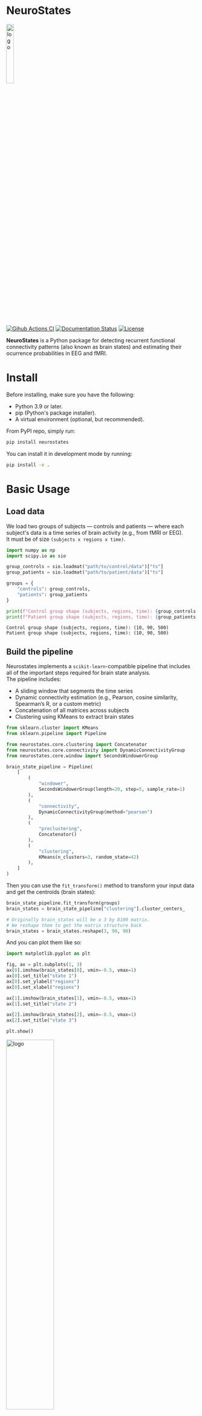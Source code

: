 # NeuroStates

<img src="https://raw.githubusercontent.com/dellabellagabriel/neurostates/main/res/logo_final.png" alt="logo" width="20%">

[![Gihub Actions CI](https://github.com/dellabellagabriel/neurostates/actions/workflows/CI.yml/badge.svg)](https://github.com/dellabellagabriel/neurostates/actions/workflows/CI.yml)
[![Documentation Status](https://readthedocs.org/projects/neurostates/badge/?version=latest&style=flat)](https://neurostates.readthedocs.io/en/latest/)
[![License](https://img.shields.io/pypi/l/uttrs?color=blue)](https://www.tldrlegal.com/l/bsd3)

**NeuroStates** is a Python package for detecting recurrent functional connectivity patterns (also known as brain states) and estimating their ocurrence probabilities in EEG and fMRI.

# Install
Before installing, make sure you have the following:
- Python 3.9 or later.
- pip (Python's package installer).
- A virtual environment (optional, but recommended).

From PyPI repo, simply run:
```bash
pip install neurostates
```
You can install it in development mode by running:
```bash
pip install -e .
```

# Basic Usage
## Load data

We load two groups of subjects — controls and patients — where each subject's data is a time series of brain activity (e.g., from fMRI or EEG).  
It must be of size `(subjects x regions x time)`.

```python
import numpy as np
import scipy.io as sio

group_controls = sio.loadmat("path/to/control/data")["ts"]
group_patients = sio.loadmat("path/to/patient/data")["ts"]

groups = {
    "controls": group_controls,
    "patients": group_patients
}

print(f"Control group shape (subjects, regions, time): {group_controls.shape}")
print(f"Patient group shape (subjects, regions, time): {group_patients.shape}")
```

```
Control group shape (subjects, regions, time): (10, 90, 500)  
Patient group shape (subjects, regions, time): (10, 90, 500)
```

## Build the pipeline

Neurostates implements a `scikit-learn`-compatible pipeline that includes all of the important steps required for brain state analysis.  
The pipeline includes:

- A sliding window that segments the time series  
- Dynamic connectivity estimation (e.g., Pearson, cosine similarity, Spearman’s R, or a custom metric)  
- Concatenation of all matrices across subjects  
- Clustering using KMeans to extract brain states  

```python
from sklearn.cluster import KMeans
from sklearn.pipeline import Pipeline

from neurostates.core.clustering import Concatenator
from neurostates.core.connectivity import DynamicConnectivityGroup
from neurostates.core.window import SecondsWindowerGroup

brain_state_pipeline = Pipeline(
    [
        (
            "windower",
            SecondsWindowerGroup(length=20, step=5, sample_rate=1)
        ),
        (
            "connectivity",
            DynamicConnectivityGroup(method="pearson")
        ),
        (
            "preclustering",
            Concatenator()
        ),
        (
            "clustering",
            KMeans(n_clusters=3, random_state=42)
        ),
    ]
)
```

Then you can use the `fit_transform()` method to transform your input data and get the centroids (brain states):

```python
brain_state_pipeline.fit_transform(groups)
brain_states = brain_state_pipeline["clustering"].cluster_centers_

# Originally brain_states will be a 3 by 8100 matrix.
# We reshape them to get the matrix structure back
brain_states = brain_states.reshape(3, 90, 90)
```

And you can plot them like so:

```python
import matplotlib.pyplot as plt

fig, ax = plt.subplots(1, 3)
ax[0].imshow(brain_states[0], vmin=-0.5, vmax=1)
ax[0].set_title("state 1")
ax[0].set_ylabel("regions")
ax[0].set_xlabel("regions")

ax[1].imshow(brain_states[1], vmin=-0.5, vmax=1)
ax[1].set_title("state 2")

ax[2].imshow(brain_states[2], vmin=-0.5, vmax=1)
ax[2].set_title("state 3")

plt.show()
```

<img src="https://github.com/dellabellagabriel/neurostates/raw/main/res/states.png" alt="logo" width="50%">

You can also access intermediate results from the pipeline, such as the windowed timeseries or the connectivity matrices:

```python
connectivity_matrices = brain_state_pipeline["connectivity"].dict_of_groups_
print(f"Connectivity matrices has keys: {connectivity_matrices.keys()}")
print(f"Control has size: {connectivity_matrices['controls'].shape}")
```

```
Connectivity matrices has keys: dict_keys(['controls', 'patients'])  
Control has size (subjects, windows, regions, regions): (10, 97, 90, 90)
```

## Compute brain state frequencies

To evaluate how often each brain state occurs for each subject, we use the `Frequencies` transformer:

```python
from neurostates.core.classification import Frequencies

frequencies = Frequencies(
    centroids=brain_state_pipeline["clustering"].cluster_centers_
)
freqs = frequencies.transform(connectivity_matrices)

print(f"freqs has keys: {freqs.keys()}")
print(f"Control has size (subjects, states): {freqs['controls'].shape}")
```

```
freqs has keys: dict_keys(['controls', 'patients'])  
Control has size (subjects, states): (10, 3)
```

Finally, you can plot the frequency of each brain state in the data:

```python
fig, ax = plt.subplots(1, 3, figsize=(8, 4))

ax[0].boxplot(
    [freqs["controls"][:, 0], freqs["patients"][:, 0]],
    labels=["controls", "patients"]
)
ax[0].set_ylabel("frequency")
ax[0].set_title("state 1")

ax[1].boxplot(
    [freqs["controls"][:, 1], freqs["patients"][:, 1]],
    labels=["controls", "patients"]
)
ax[1].set_title("state 2")

ax[2].boxplot(
    [freqs["controls"][:, 2], freqs["patients"][:, 2]],
    labels=["controls", "patients"]
)
ax[2].set_title("state 3")

plt.show()
```

<img src="https://github.com/dellabellagabriel/neurostates/raw/main/res/frequencies.png" alt="logo" width="50%">

# Documentation
If you want to see the full documentation please visit [https://neurostates.readthedocs.io/en/latest/index.html](https://neurostates.readthedocs.io/en/latest/).

# License
Neurostates is under The 3-Clause BSD License

This license allows unlimited redistribution for any purpose as long as its copyright notices and the license's disclaimers of warranty are maintained.

# Contact Us
If you have any questions, feel free to check out our Github issues or write us an email to: dellabellagabriel@gmail.com or natirodriguez114@gmail.com
